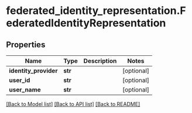 # federated_identity_representation.FederatedIdentityRepresentation

## Properties
Name | Type | Description | Notes
------------ | ------------- | ------------- | -------------
**identity_provider** | **str** |  | [optional] 
**user_id** | **str** |  | [optional] 
**user_name** | **str** |  | [optional] 

[[Back to Model list]](../README.md#documentation-for-models) [[Back to API list]](../README.md#documentation-for-api-endpoints) [[Back to README]](../README.md)



